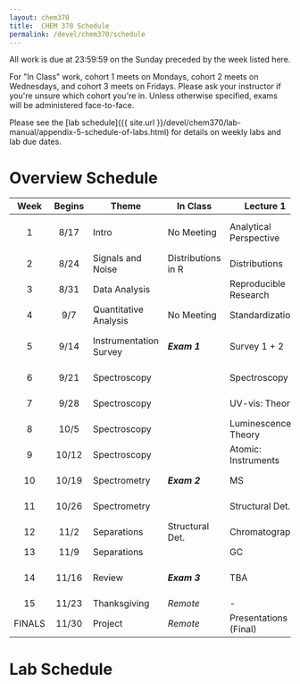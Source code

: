 ```yaml
---
layout: chem370
title:  CHEM 370 Schedule
permalink: /devel/chem370/schedule
---
```


All work is due at 23:59:59 on the Sunday preceded by the week listed here.

For "In Class" work, cohort 1 meets on Mondays, cohort 2 meets on Wednesdays, and cohort 3 meets on Fridays.  Please ask your instructor if you're unsure which cohort you're in.  Unless otherwise specified, exams will be administered face-to-face.

Please see the [lab schedule]({{ site.url }}/devel/chem370/lab-manual/appendix-5-schedule-of-labs.html) for details on weekly labs and lab due dates.

# Overview Schedule

|  Week  | Begins | Theme                  | In Class           | Lecture 1              | Lecture 2             | Lab                | HW                          |
|:------:|:------:| ---------------------- | ------------------ | ---------------------- | --------------------- | ------------------ | --------------------------- |
|   1    |  8/17  | Intro                  | No Meeting         | Analytical Perspective | Analyst's Toolbox     | Intro + Safety     | Chemistry Review + MD Intro |
|   2    |  8/24  | Signals and Noise      | Distributions in R | Distributions          | Errors and CIs        | GC Lab 1           | Errors & CIs                |
|   3    |  8/31  | Data Analysis          |                    | Reproducible Research  | QA/QC + Standards     | GC Data @ Home     | -                           |
|   4    |  9/7   | Quantitative Analysis  | No Meeting         | Standardization        | Blanks                | UV-vis (Labster)   | Making Solutions            |
|   5    |  9/14  | Instrumentation Survey | ***Exam 1***       | Survey 1 + 2           | Survey 3 + 4          | UV-vis Data @ Home |                             |
|   6    |  9/21  | Spectroscopy           |                    | Spectroscopy           | Optics                | Rotation           | ***Instrument Quizzes***    |
|   7    |  9/28  | Spectroscopy           |                    | UV-vis: Theory         | UV-vis: Instruments   | Rotation           |                             |
|   8    |  10/5  | Spectroscopy           |                    | Luminescence: Theory   | Atomic: Theory        | Rotation           |                             |
|   9    | 10/12  | Spectroscopy           |                    | Atomic: Instruments    | FT-IR                 | Rotation           |                             |
|   10   | 10/19  | Spectrometry           | ***Exam 2***       | MS                     | Structural Det.       | Rotation           |                             |
|   11   | 10/26  | Spectrometry           |                    | Structural Det.        | Structural Det.       | Rotation           |                             |
|   12   |  11/2  | Separations            | Structural Det.    | Chromatography         | LC                    | Rotation           |                             |
|   13   |  11/9  | Separations            |                    | GC                     | TBA                   | Rotation           |                             |
|   14   | 11/16  | Review                 | ***Exam 3***       | TBA                    | TBA                   | Rotation + Cleanup |                             |
|   15   | 11/23  | Thanksgiving           | *Remote*           | -                      | -                     | -                  | ***Exam 4***                |
| FINALS | 11/30  | Project                | *Remote*           | Presentations  (Final) | Presentations (Final) | Final Paper        |                             |

# Lab Schedule

<!-- 

# Topics

- Accuracy & Precision WS 

-->
